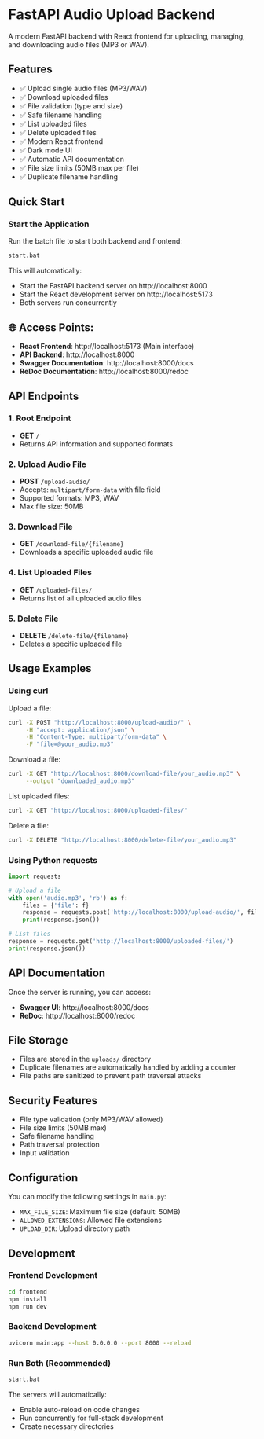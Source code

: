 # FastAPI Audio Upload Backend

A modern FastAPI backend with React frontend for uploading, managing, and downloading audio files (MP3 or WAV).

## Features

- ✅ Upload single audio files (MP3/WAV)
- ✅ Download uploaded files
- ✅ File validation (type and size)
- ✅ Safe filename handling
- ✅ List uploaded files
- ✅ Delete uploaded files
- ✅ Modern React frontend
- ✅ Dark mode UI
- ✅ Automatic API documentation
- ✅ File size limits (50MB max per file)
- ✅ Duplicate filename handling

## Quick Start

### **Start the Application**
Run the batch file to start both backend and frontend:
```bash
start.bat
```

This will automatically:
- Start the FastAPI backend server on http://localhost:8000
- Start the React development server on http://localhost:5173
- Both servers run concurrently

## 🌐 **Access Points:**
- **React Frontend**: http://localhost:5173 (Main interface)
- **API Backend**: http://localhost:8000
- **Swagger Documentation**: http://localhost:8000/docs  
- **ReDoc Documentation**: http://localhost:8000/redoc

## API Endpoints

### 1. Root Endpoint
- **GET** `/`
- Returns API information and supported formats

### 2. Upload Audio File
- **POST** `/upload-audio/`
- Accepts: `multipart/form-data` with file field
- Supported formats: MP3, WAV
- Max file size: 50MB

### 3. Download File
- **GET** `/download-file/{filename}`
- Downloads a specific uploaded audio file

### 4. List Uploaded Files
- **GET** `/uploaded-files/`
- Returns list of all uploaded audio files

### 5. Delete File
- **DELETE** `/delete-file/{filename}`
- Deletes a specific uploaded file

## Usage Examples

### Using curl

Upload a file:
```bash
curl -X POST "http://localhost:8000/upload-audio/" \
     -H "accept: application/json" \
     -H "Content-Type: multipart/form-data" \
     -F "file=@your_audio.mp3"
```

Download a file:
```bash
curl -X GET "http://localhost:8000/download-file/your_audio.mp3" \
     --output "downloaded_audio.mp3"
```

List uploaded files:
```bash
curl -X GET "http://localhost:8000/uploaded-files/"
```

Delete a file:
```bash
curl -X DELETE "http://localhost:8000/delete-file/your_audio.mp3"
```

### Using Python requests

```python
import requests

# Upload a file
with open('audio.mp3', 'rb') as f:
    files = {'file': f}
    response = requests.post('http://localhost:8000/upload-audio/', files=files)
    print(response.json())

# List files
response = requests.get('http://localhost:8000/uploaded-files/')
print(response.json())
```

## API Documentation

Once the server is running, you can access:
- **Swagger UI**: http://localhost:8000/docs
- **ReDoc**: http://localhost:8000/redoc

## File Storage

- Files are stored in the `uploads/` directory
- Duplicate filenames are automatically handled by adding a counter
- File paths are sanitized to prevent path traversal attacks

## Security Features

- File type validation (only MP3/WAV allowed)
- File size limits (50MB max)
- Safe filename handling
- Path traversal protection
- Input validation

## Configuration

You can modify the following settings in `main.py`:
- `MAX_FILE_SIZE`: Maximum file size (default: 50MB)
- `ALLOWED_EXTENSIONS`: Allowed file extensions
- `UPLOAD_DIR`: Upload directory path

## Development

### Frontend Development
```bash
cd frontend
npm install
npm run dev
```

### Backend Development
```bash
uvicorn main:app --host 0.0.0.0 --port 8000 --reload
```

### Run Both (Recommended)
```bash
start.bat
```

The servers will automatically:
- Enable auto-reload on code changes
- Run concurrently for full-stack development
- Create necessary directories